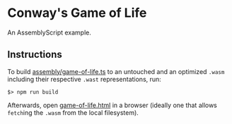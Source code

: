 Conway's Game of Life
=====================

An AssemblyScript example.

Instructions
------------

To build [assembly/game-of-life.ts](./assembly/game-of-life.ts) to an untouched and an optimized `.wasm` including their respective `.wast` representations, run:

```
$> npm run build
```

Afterwards, open [game-of-life.html](./game-of-life.html) in a browser (ideally one that allows `fetch`ing the `.wasm` from the local filesystem).
